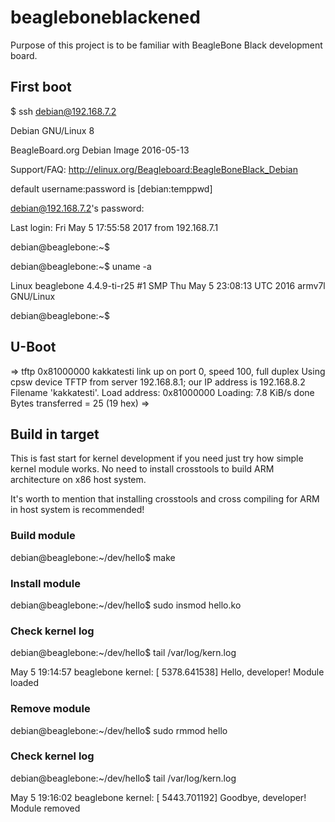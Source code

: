 # beagleboneblackened

Purpose of this project is to be familiar with BeagleBone Black development board.

## First boot

$ ssh debian@192.168.7.2


Debian GNU/Linux 8

BeagleBoard.org Debian Image 2016-05-13

Support/FAQ: http://elinux.org/Beagleboard:BeagleBoneBlack_Debian

default username:password is [debian:temppwd]

debian@192.168.7.2's password:

Last login: Fri May  5 17:55:58 2017 from 192.168.7.1

debian@beaglebone:~$

debian@beaglebone:~$ uname -a

Linux beaglebone 4.4.9-ti-r25 #1 SMP Thu May 5 23:08:13 UTC 2016 armv7l GNU/Linux

debian@beaglebone:~$

## U-Boot

=> tftp 0x81000000 kakkatesti
link up on port 0, speed 100, full duplex
Using cpsw device
TFTP from server 192.168.8.1; our IP address is 192.168.8.2
Filename 'kakkatesti'.
Load address: 0x81000000
Loading: 
	 7.8 KiB/s
done
Bytes transferred = 25 (19 hex)
=>

## Build in target

This is fast start for kernel development if you need just try how simple kernel module works. No need to install crosstools to build ARM architecture on x86 host system.

It's worth to mention that installing crosstools and cross compiling for ARM in host system is recommended!

### Build module
debian@beaglebone:~/dev/hello$ make

### Install module
debian@beaglebone:~/dev/hello$ sudo insmod hello.ko

### Check kernel log
debian@beaglebone:~/dev/hello$ tail /var/log/kern.log

May  5 19:14:57 beaglebone kernel: [ 5378.641538] Hello, developer! Module loaded

### Remove module
debian@beaglebone:~/dev/hello$ sudo rmmod hello

### Check kernel log
debian@beaglebone:~/dev/hello$ tail /var/log/kern.log

May  5 19:16:02 beaglebone kernel: [ 5443.701192] Goodbye, developer! Module removed
